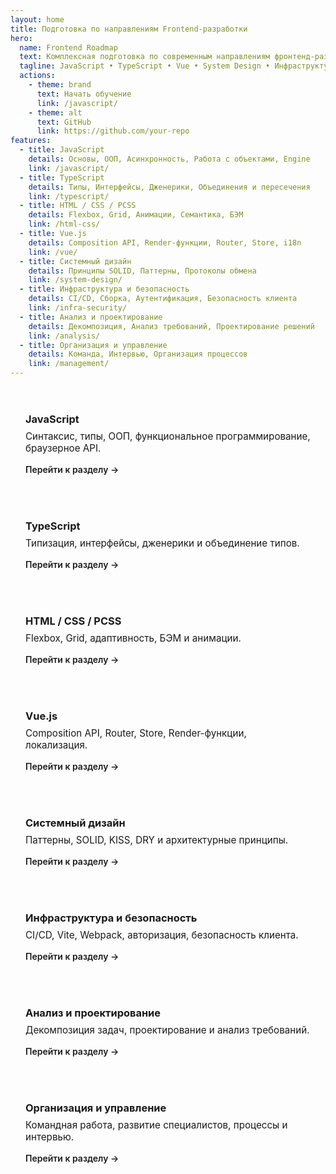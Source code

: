 ```yaml
---
layout: home
title: Подготовка по направлениям Frontend-разработки
hero:
  name: Frontend Roadmap
  text: Комплексная подготовка по современным направлениям фронтенд-разработки
  tagline: JavaScript • TypeScript • Vue • System Design • Инфраструктура
  actions:
    - theme: brand
      text: Начать обучение
      link: /javascript/
    - theme: alt
      text: GitHub
      link: https://github.com/your-repo
features:
  - title: JavaScript
    details: Основы, ООП, Асинхронность, Работа с объектами, Engine
    link: /javascript/
  - title: TypeScript
    details: Типы, Интерфейсы, Дженерики, Объединения и пересечения
    link: /typescript/
  - title: HTML / CSS / PCSS
    details: Flexbox, Grid, Анимации, Семантика, БЭМ
    link: /html-css/
  - title: Vue.js
    details: Composition API, Render-функции, Router, Store, i18n
    link: /vue/
  - title: Системный дизайн
    details: Принципы SOLID, Паттерны, Протоколы обмена
    link: /system-design/
  - title: Инфраструктура и безопасность
    details: CI/CD, Сборка, Аутентификация, Безопасность клиента
    link: /infra-security/
  - title: Анализ и проектирование
    details: Декомпозиция, Анализ требований, Проектирование решений
    link: /analysis/
  - title: Организация и управление
    details: Команда, Интервью, Организация процессов
    link: /management/
---
```


<style>
.features {
  display: grid;
  grid-template-columns: repeat(auto-fit, minmax(260px, 1fr));
  gap: 1.5rem;
  margin-top: 2rem;
}
.feature {
  background: var(--vp-c-bg-soft);
  border-radius: 12px;
  padding: 1.5rem;
  transition: all 0.3s ease;
  box-shadow: 0 0 0 1px var(--vp-c-divider);
}
.feature:hover {
  transform: translateY(-4px);
  box-shadow: 0 6px 18px rgba(0, 0, 0, 0.1);
}
.feature h3 {
  margin: 0 0 0.5rem;
  color: var(--vp-c-brand);
}
.feature p {
  margin: 0 0 1rem;
  font-size: 0.95rem;
  color: var(--vp-c-text-2);
}
.feature a {
  color: var(--vp-c-brand-dark);
  font-weight: 600;
  text-decoration: none;
}
.feature a:hover {
  text-decoration: underline;
}
</style>

<div class="features">
  <div class="feature">
    <h3>JavaScript</h3>
    <p>Синтаксис, типы, ООП, функциональное программирование, браузерное API.</p>
    <a href="/javascript/">Перейти к разделу →</a>
  </div>

  <div class="feature">
    <h3>TypeScript</h3>
    <p>Типизация, интерфейсы, дженерики и объединение типов.</p>
    <a href="/typescript/">Перейти к разделу →</a>
  </div>

  <div class="feature">
    <h3>HTML / CSS / PCSS</h3>
    <p>Flexbox, Grid, адаптивность, БЭМ и анимации.</p>
    <a href="/html-css/">Перейти к разделу →</a>
  </div>

  <div class="feature">
    <h3>Vue.js</h3>
    <p>Composition API, Router, Store, Render-функции, локализация.</p>
    <a href="/vue/">Перейти к разделу →</a>
  </div>

  <div class="feature">
    <h3>Системный дизайн</h3>
    <p>Паттерны, SOLID, KISS, DRY и архитектурные принципы.</p>
    <a href="/system-design/">Перейти к разделу →</a>
  </div>

  <div class="feature">
    <h3>Инфраструктура и безопасность</h3>
    <p>CI/CD, Vite, Webpack, авторизация, безопасность клиента.</p>
    <a href="/infra-security/">Перейти к разделу →</a>
  </div>

  <div class="feature">
    <h3>Анализ и проектирование</h3>
    <p>Декомпозиция задач, проектирование и анализ требований.</p>
    <a href="/analysis/">Перейти к разделу →</a>
  </div>

  <div class="feature">
    <h3>Организация и управление</h3>
    <p>Командная работа, развитие специалистов, процессы и интервью.</p>
    <a href="/management/">Перейти к разделу →</a>
  </div>
</div>
